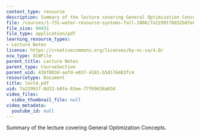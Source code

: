```yaml
---
content_type: resource
description: Summary of the lecture covering General Optimization Concepts.
file: /courses/1-731-water-resource-systems-fall-2006/7a22991f8d32b8fe83ee77f69638a03d_lect4.pdf
file_size: 94431
file_type: application/pdf
learning_resource_types:
- Lecture Notes
license: https://creativecommons.org/licenses/by-nc-sa/4.0/
ocw_type: OCWFile
parent_title: Lecture Notes
parent_type: CourseSection
parent_uid: 436f803d-aafd-e037-4181-b5d176483fc4
resourcetype: Document
title: lect4.pdf
uid: 7a22991f-8d32-b8fe-83ee-77f69638a03d
video_files:
  video_thumbnail_file: null
video_metadata:
  youtube_id: null
---
```

Summary of the lecture covering General Optimization Concepts.